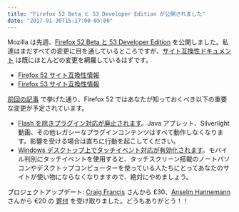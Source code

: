 ```yaml
---
title: "Firefox 52 Beta と 53 Developer Edition が公開されました"
date: "2017-01-30T15:17:00-05:00"
---
```

Mozilla は先週、[Firefox 52 Beta と 53 Developer Edition](https://www.mozilla.org/firefox/channel/) を公開しました。私達はまだすべての変更に目を通しているところですが、[サイト互換性ドキュメント](https://www.fxsitecompat.com/ja/docs/) は既にほとんどの変更を網羅しているはずです。

* [Firefox 52 サイト互換性情報](https://www.fxsitecompat.com/ja/versions/52/)
* [Firefox 53 サイト互換性情報](https://www.fxsitecompat.com/ja/versions/53/)

[前回の記事](https://www.fxsitecompat.com/ja/blog/2016/firefox-51-beta-and-52-developer-edition-come-with-some-important-changes/) で挙げた通り、Firefox 52 ではあなたが知っておくべき以下の重要な変更が予定されています。

* [Flash を除きプラグイン対応が廃止されます](https://www.fxsitecompat.com/ja/docs/2016/plug-in-support-has-been-dropped-other-than-flash/)。Java アプレット、Silverlight 動画、その他レガシーなプラグインコンテンツはすべて動作しなくなります。影響を受ける場合は直ちに行動を起こしてください。
* [Windows デスクトップ上でタッチイベント対応が有効化されます](https://www.fxsitecompat.com/ja/docs/2016/touch-event-support-has-been-re-enabled-on-windows-desktop/)。モバイル判別にタッチイベントを使用すると、タッチスクリーン搭載のノートパソコンやデスクトップコンピューターを使っている人たちにとってあなたのサイトが使い物にならなくなりますので、絶対にやめましょう。

プロジェクトアップデート: [Craig Francis](https://twitter.com/craigfrancis) さんから £30、[Anselm Hannemann](https://twitter.com/helloanselm) さんから €20 の [寄付](https://www.fxsitecompat.com/ja/contribute/#%E5%AF%84%E4%BB%98) を受け取りました。どうもありがとう！！
